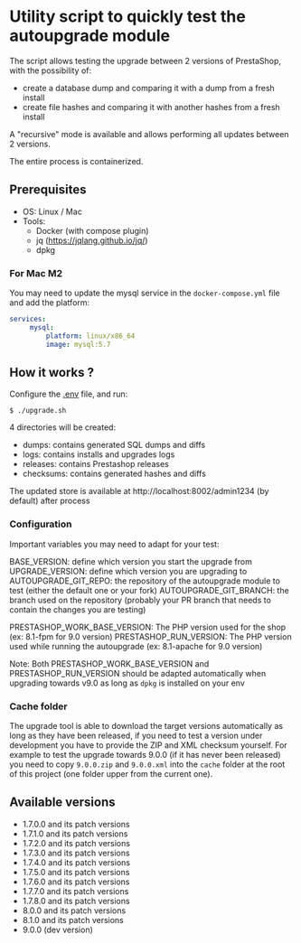 # Utility script to quickly test the autoupgrade module

The script allows testing the upgrade between 2 versions of PrestaShop, with the possibility of:
- create a database dump and comparing it with a dump from a fresh install
- create file hashes and comparing it with another hashes from a fresh install

A "recursive" mode is available and allows performing all updates between 2 versions.

The entire process is containerized.

## Prerequisites

- OS: Linux / Mac
- Tools:
  - Docker (with compose plugin)
  - jq (https://jqlang.github.io/jq/)
  - dpkg

### For Mac M2

You may need to update the mysql service in the `docker-compose.yml` file and add the platform:

```yaml
services:
     mysql:
         platform: linux/x86_64
         image: mysql:5.7
```

## How it works ?

Configure the [.env](.env) file, and run:

```shell
$ ./upgrade.sh
```

4 directories will be created:

- dumps: contains generated SQL dumps and diffs
- logs: contains installs and upgrades logs
- releases: contains Prestashop releases
- checksums: contains generated hashes and diffs

The updated store is available at http://localhost:8002/admin1234 (by default) after process

### Configuration

Important variables you may need to adapt for your test:

BASE_VERSION: define which version you start the upgrade from
UPGRADE_VERSION: define which version you are upgrading to
AUTOUPGRADE_GIT_REPO: the repository of the autoupgrade module to test (either the default one or your fork)
AUTOUPGRADE_GIT_BRANCH: the branch used on the repository (probably your PR branch that needs to contain the changes you are testing)

PRESTASHOP_WORK_BASE_VERSION: The PHP version used for the shop (ex: 8.1-fpm for 9.0 version)
PRESTASHOP_RUN_VERSION: The PHP version used while running the autoupgrade (ex: 8.1-apache for 9.0 version)

Note: Both PRESTASHOP_WORK_BASE_VERSION and PRESTASHOP_RUN_VERSION should be adapted automatically when upgrading towards v9.0 as long as `dpkg` is installed on your env

### Cache folder

The upgrade tool is able to download the target versions automatically as long as they have been released, if you need to test a version under development you have to provide the ZIP and XML checksum yourself.
For example to test the upgrade towards 9.0.0 (if it has never been released) you need to copy `9.0.0.zip` and `9.0.0.xml` into the `cache` folder at the root of this project (one folder upper from the current one).

## Available versions

- 1.7.0.0 and its patch versions
- 1.7.1.0 and its patch versions
- 1.7.2.0 and its patch versions
- 1.7.3.0 and its patch versions
- 1.7.4.0 and its patch versions
- 1.7.5.0 and its patch versions
- 1.7.6.0 and its patch versions
- 1.7.7.0 and its patch versions
- 1.7.8.0 and its patch versions
- 8.0.0 and its patch versions
- 8.1.0 and its patch versions
- 9.0.0 (dev version)
